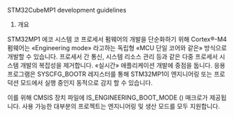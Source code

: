 STM32CubeMP1 development guidelines

1. 개요

STM32MP1 에코 시스템 코 프로세서 펌웨어의 개발을 단순화하기 위해 Cortex®-M4 펌웨어는 «Engineering mode» 라고하는 독립형 «MCU 단일 코어와 같은» 방식으로 개발할 수 있습니다. 프로세서 간 통신, 시스템 리소스 관리 등과 같은 다중 프로세서 시스템 개발의 복잡성을 제거합니다. «실시간» 애플리케이션 개발에 중점을 둡니다.
응용 프로그램은 SYSCFG_BOOTR 레지스터를 통해 STM32MP1이 엔지니어링 또는 프로덕션 모드에서 실행 중인지 동적으로 감지 할 수 있습니다.

이를 위해 CMSIS 장치 파일에 IS_ENGINEERING_BOOT_MODE () 매크로가 제공됩니다.
사용 가능한 대부분의 프로젝트는 엔지니어링 및 생산 모드를 모두 지원합니다.

